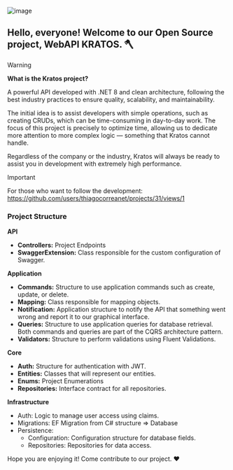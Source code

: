 
![image](https://github.com/user-attachments/assets/af617c49-717d-4aef-92cf-7adb3d973728)


## Hello, everyone! Welcome to our Open Source project, WebAPI KRATOS. 🪓


> [!WARNING]
> **What is the Kratos project?**
>
> A powerful API developed with .NET 8 and clean architecture, following the best industry practices to ensure quality, scalability, and maintainability.
>
> The initial idea is to assist developers with simple operations, such as creating CRUDs, which can be time-consuming in day-to-day work. The focus of this project is precisely to optimize time, allowing us to dedicate more attention to more complex logic — something that Kratos cannot handle.

Regardless of the company or the industry, Kratos will always be ready to assist you in development with extremely high performance.

> [!IMPORTANT]
> For those who want to follow the development: https://github.com/users/thiagocorreanet/projects/31/views/1

### Project Structure

**API**
- **Controllers:** Project Endpoints
- **SwaggerExtension:** Class responsible for the custom configuration of Swagger.

**Application**
- **Commands:** Structure to use application commands such as create, update, or delete.
- **Mapping:** Class responsible for mapping objects.
- **Notification:** Application structure to notify the API that something went wrong and report it to our graphical interface.
- **Queries:** Structure to use application queries for database retrieval. Both commands and queries are part of the CQRS architecture pattern.
- **Validators:** Structure to perform validations using Fluent Validations.

**Core**
- **Auth:** Structure for authentication with JWT.
- **Entities:** Classes that will represent our entities.
- **Enums:** Project Enumerations
- **Repositories:** Interface contract for all repositories.
 
**Infrastructure**
- Auth: Logic to manage user access using claims.
- Migrations: EF Migration from C# structure => Database
- Persistence:
  - Configuration: Configuration structure for database fields.
  - Repositories: Repositories for data access.
 
Hope you are enjoying it! Come contribute to our project. ❤️

  
